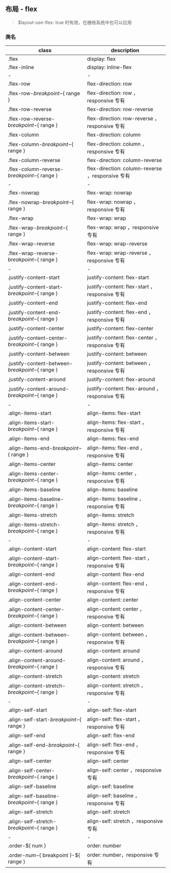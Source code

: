 ## 布局 - flex
> $layout-use-flex: true 时有效，在栅格系统中也可以应用

### 类名

 class                                               | description
 -----------------------------------------------     | -------------------------------------------
 .flex                                               | display: flex
 .flex-inline                                        | display: inline-flex
 -                                                   | -
 .flex-row                                           | flex-direction: row
 .flex-row-${ breakpoint }-${ range }                | flex-direction: row ，responsive 专有
 .flex-row-reverse                                   | flex-direction: row-reverse
 .flex-row-reverse-${ breakpoint }-${ range }        | flex-direction: row-reverse ，responsive 专有
 .flex-column                                        | flex-direction: column
 .flex-column-${ breakpoint }-${ range }             | flex-direction: column ，responsive 专有
 .flex-column-reverse                                | flex-direction: column-reverse
 .flex-column-reverse-${ breakpoint }-${ range }     | flex-direction: column-reverse ，responsive 专有
 -                                                   | -
 .flex-nowrap                                        | flex-wrap: nowrap
 .flex-nowrap-${ breakpoint }-${ range }             | flex-wrap: nowrap ，responsive 专有
 .flex-wrap                                          | flex-wrap: wrap
 .flex-wrap-${ breakpoint }-${ range }               | flex-wrap: wrap ，responsive 专有
 .flex-wrap-reverse                                  | flex-wrap: wrap-reverse
 .flex-wrap-reverse-${ breakpoint }-${ range }       | flex-wrap: wrap-reverse ，responsive 专有
 -                                                   | -
 .justify-content-start                              | justify-content: flex-start
 .justify-content-start-${ breakpoint }-${ range }   | justify-content: flex-start ，responsive 专有
 .justify-content-end                                | justify-content: flex-end
 .justify-content-end-${ breakpoint }-${ range }     | justify-content: flex-end ，responsive 专有
 .justify-content-center                             | justify-content: flex-center
 .justify-content-center-${ breakpoint }-${ range }  | justify-content: flex-center ，responsive 专有
 .justify-content-between                            | justify-content: between
 .justify-content-between-${ breakpoint }-${ range } | justify-content: between ，responsive 专有
 .justify-content-around                             | justify-content: flex-around
 .justify-content-around-${ breakpoint }-${ range }  | justify-content: flex-around ，responsive 专有
 -                                                   | -
 .align-items-start                                  | align-items: flex-start
 .align-items-start-${ breakpoint }-${ range }       | align-items: flex-start ，responsive 专有
 .align-items-end                                    | align-items: flex-end
 .align-items-end-${ breakpoint }-${ range }         | align-items: flex-end ，responsive 专有
 .align-items-center                                 | align-items: center
 .align-items-center-${ breakpoint }-${ range }      | align-items: center ，responsive 专有
 .align-items-baseline                               | align-items: baseline
 .align-items-baseline-${ breakpoint }-${ range }    | align-items: baseline ，responsive 专有
 .align-items-stretch                                | align-items: stretch
 .align-items-stretch-${ breakpoint }-${ range }     | align-items: stretch ，responsive 专有
 -                                                   | -
 .align-content-start                                | align-content: flex-start
 .align-content-start-${ breakpoint }-${ range }     | align-content: flex-start ，responsive 专有
 .align-content-end                                  | align-content: flex-end
 .align-content-end-${ breakpoint }-${ range }       | align-content: flex-end ，responsive 专有
 .align-content-center                               | align-content: center
 .align-content-center-${ breakpoint }-${ range }    | align-content: center ，responsive 专有
 .align-content-between                              | align-content: between
 .align-content-between-${ breakpoint }-${ range }   | align-content: between ，responsive 专有
 .align-content-around                               | align-content: around
 .align-content-around-${ breakpoint }-${ range }    | align-content: around ，responsive 专有
 .align-content-stretch                              | align-content: stretch
 .align-content-stretch-${ breakpoint }-${ range }   | align-content: stretch ，responsive 专有
 -                                                   | -
 .align-self-start                                   | align-self: flex-start
 .align-self-start-${ breakpoint }-${ range }        | align-self: flex-start ，responsive 专有
 .align-self-end                                     | align-self: flex-end
 .align-self-end-${ breakpoint }-${ range }          | align-self: flex-end ，responsive 专有
 .align-self-center                                  | align-self: center
 .align-self-center-${ breakpoint }-${ range }       | align-self: center ，responsive 专有
 .align-self-baseline                                | align-self: baseline
 .align-self-baseline-${ breakpoint }-${ range }     | align-self: baseline ，responsive 专有
 .align-self-stretch                                 | align-self: stretch
 .align-self-stretch-${ breakpoint }-${ range }      | align-self: stretch ，responsive 专有
 -                                                   | -
 .order-${ num }                                     | order: number
 .order-${ num }-${ breakpoint }-${ range }          | order: number，responsive 专有
  